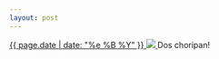 ```yaml
---
layout: post
---
```


<p>
  <a href="/93">
    <time>{{ page.date | date: "%e %B %Y" }}</time>
    <img src="{{ site.assets_url }}/93.jpg">
  </a>
  Dos choripan!
</p>
